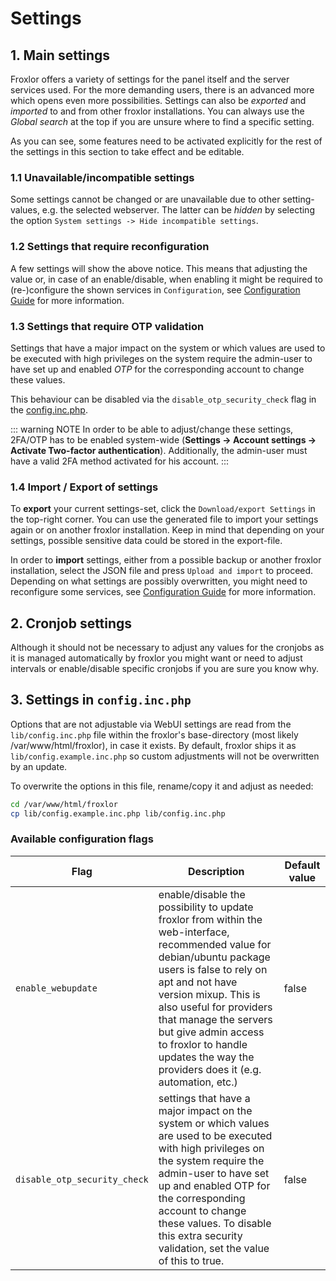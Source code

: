 # Settings

## 1. Main settings

Froxlor offers a variety of settings for the panel itself and the server services used. For the more demanding users, there is an advanced more which opens even more possibilities. Settings can also be _exported_ and _imported_ to and from other froxlor installations. You can always use the _Global search_ at the top if you are unsure where to find a specific setting.

<UiBrowser :src="('/img/frx_settings_overview.png')" alt="Settings overview"/>

As you can see, some features need to be activated explicitly for the rest of the settings in this section to take effect and be editable.

### 1.1 Unavailable/incompatible settings

<UiBrowser :src="('/img/frx_settings_unavail.png')" alt="Settings: unavailable settings"/>

Some settings cannot be changed or are unavailable due to other setting-values, e.g. the selected webserver. The latter can be _hidden_ by selecting the option `System settings -> Hide incompatible settings`.

### 1.2 Settings that require reconfiguration

<UiBrowser :src="('/img/frx_settings_reconf.png')" alt="Settings: Require reconfiguration of services"/>

A few settings will show the above notice. This means that adjusting the value or, in case of an enable/disable, when enabling it might be required to (re-)configure the shown services in `Configuration`, see [Configuration Guide](../configuration/) for more information.

### 1.3 Settings that require OTP validation

Settings that have a major impact on the system or which values are used to be executed with high privileges on the system require the admin-user to have set up and enabled _OTP_ for the corresponding account to change these values.

This behaviour can be disabled via the `disable_otp_security_check` flag in the [config.inc.php](#_3-settings-in-config-inc-php).

::: warning NOTE
In order to be able to adjust/change these settings, 2FA/OTP has to be enabled system-wide (__Settings -> Account settings -> Activate Two-factor authentication__). Additionally, the admin-user must have a valid 2FA method activated for his account.
:::

<UiBrowser :src="('/img/frx_settings_otp.png')" alt="Settings: Require OTP validation"/>

### 1.4 Import / Export of settings

<UiBrowser :src="('/img/frx_settings_imexport.png')" alt="Settings: Import / Export"/>

To **export** your current settings-set, click the `Download/export Settings` in the top-right corner. You can use the generated file to import your settings again or on another froxlor installation. Keep in mind that depending on your settings, possible sensitive data could be stored in the export-file.

In order to **import** settings, either from a possible backup or another froxlor installation, select the JSON file and press `Upload and import` to proceed. Depending on what settings are possibly overwritten, you might need to reconfigure some services, see [Configuration Guide](../configuration/) for more information.

## 2. Cronjob settings

Although it should not be necessary to adjust any values for the cronjobs as it is managed automatically by froxlor you might want or need to adjust intervals or enable/disable specific cronjobs if you are sure you know why.

<UiBrowser :src="('/img/frx_settings_cron.png')" alt="Cronjob settings"/>

## 3. Settings in `config.inc.php`

Options that are not adjustable via WebUI settings are read from the `lib/config.inc.php` file within the froxlor's base-directory (most likely /var/www/html/froxlor), in case it exists. By default, froxlor ships it as `lib/config.example.inc.php` so custom adjustments will not be overwritten by an update.

To overwrite the options in this file, rename/copy it and adjust as needed:

```bash
cd /var/www/html/froxlor
cp lib/config.example.inc.php lib/config.inc.php
```

### Available configuration flags

| Flag                           | Description                                                                                                                                                                                                                                                                                                                                              | Default value |
|--------------------------------|----------------------------------------------------------------------------------------------------------------------------------------------------------------------------------------------------------------------------------------------------------------------------------------------------------------------------------------------------------|---------------|
| `enable_webupdate`             | enable/disable the possibility to update froxlor from within the web-interface, recommended value for debian/ubuntu package users is false to rely on apt and not have version mixup. This is also useful for providers that manage the servers but give admin access to froxlor to handle updates the way the providers does it (e.g. automation, etc.) | false         |
| `disable_otp_security_check`   | settings that have a major impact on the system or which values are used to be executed with high privileges on the system require the admin-user to have set up and enabled OTP for the corresponding account to change these values. To disable this extra security validation, set the value of this to true.                                         | false         |

